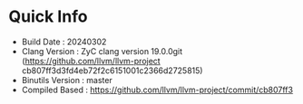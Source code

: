 # Quick Info
* Build Date : 20240302
* Clang Version : ZyC clang version 19.0.0git (https://github.com/llvm/llvm-project cb807ff3d3fd4eb72f2c6151001c2366d2725815)
* Binutils Version : master
* Compiled Based : https://github.com/llvm/llvm-project/commit/cb807ff3

